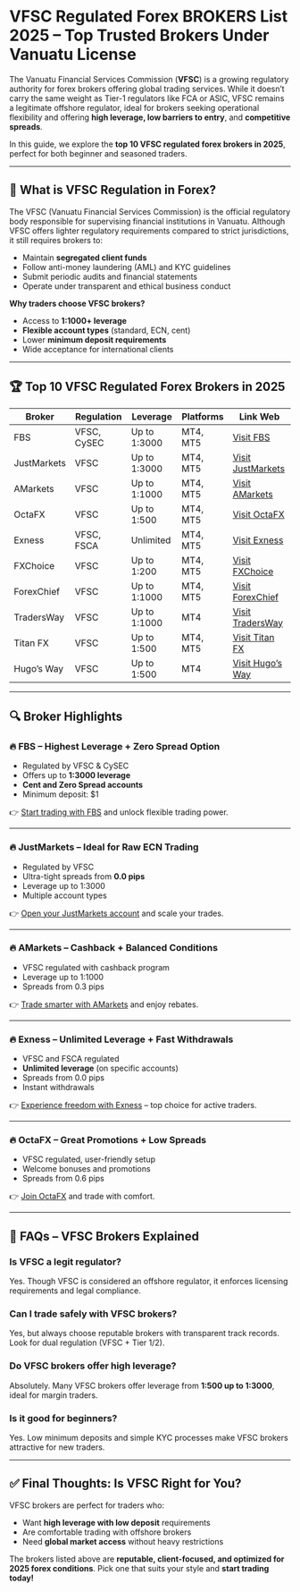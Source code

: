 # VFSC Regulated Forex BROKERS List 2025 – Top Trusted Brokers Under Vanuatu License

The Vanuatu Financial Services Commission (**VFSC**) is a growing regulatory authority for forex brokers offering global trading services. While it doesn’t carry the same weight as Tier-1 regulators like FCA or ASIC, VFSC remains a legitimate offshore regulator, ideal for brokers seeking operational flexibility and offering **high leverage, low barriers to entry**, and **competitive spreads**.

In this guide, we explore the **top 10 VFSC regulated forex brokers in 2025**, perfect for both beginner and seasoned traders.

---

## 📌 What is VFSC Regulation in Forex?

The VFSC (Vanuatu Financial Services Commission) is the official regulatory body responsible for supervising financial institutions in Vanuatu. Although VFSC offers lighter regulatory requirements compared to strict jurisdictions, it still requires brokers to:

* Maintain **segregated client funds**
* Follow anti-money laundering (AML) and KYC guidelines
* Submit periodic audits and financial statements
* Operate under transparent and ethical business conduct

**Why traders choose VFSC brokers?**

* Access to **1:1000+ leverage**
* **Flexible account types** (standard, ECN, cent)
* Lower **minimum deposit requirements**
* Wide acceptance for international clients

---

## 🏆 Top 10 VFSC Regulated Forex Brokers in 2025

| Broker      | Regulation  | Leverage     | Platforms | Link Web                                                             |
| ----------- | ----------- | ------------ | --------- | -------------------------------------------------------------------- |
| FBS         | VFSC, CySEC | Up to 1:3000 | MT4, MT5  | [Visit FBS](https://fbs.partners?ibl=587836&ibp=21398815)            |
| JustMarkets | VFSC        | Up to 1:3000 | MT4, MT5  | [Visit JustMarkets](https://one.justmarkets.link/a/79iqw0j6nj)       |
| AMarkets    | VFSC        | Up to 1:1000 | MT4, MT5  | [Visit AMarkets](https://amarketstrading.co/?g=WNRAN9)               |
| OctaFX      | VFSC        | Up to 1:500  | MT4, MT5  | [Visit OctaFX](https://my.octafx.com/open-account/?refid=ib35647800) |
| Exness      | VFSC, FSCA  | Unlimited    | MT4, MT5  | [Visit Exness](https://one.exnesstrack.org/a/english23)              |
| FXChoice    | VFSC        | Up to 1:200  | MT4, MT5  | [Visit FXChoice](https://www.fxchoice.com)                           |
| ForexChief  | VFSC        | Up to 1:1000 | MT4, MT5  | [Visit ForexChief](https://www.forexchief.com)                       |
| TradersWay  | VFSC        | Up to 1:1000 | MT4       | [Visit TradersWay](https://www.tradersway.com)                       |
| Titan FX    | VFSC        | Up to 1:500  | MT4, MT5  | [Visit Titan FX](https://www.titanfx.com)                            |
| Hugo’s Way  | VFSC        | Up to 1:500  | MT4       | [Visit Hugo’s Way](https://hugosway.com)                             |

---

## 🔍 Broker Highlights

### 🔥 FBS – Highest Leverage + Zero Spread Option

* Regulated by VFSC & CySEC
* Offers up to **1:3000 leverage**
* **Cent and Zero Spread accounts**
* Minimum deposit: \$1

👉 [Start trading with FBS](https://fbs.partners?ibl=587836&ibp=21398815) and unlock flexible trading power.

---

### 🔥 JustMarkets – Ideal for Raw ECN Trading

* Regulated by VFSC
* Ultra-tight spreads from **0.0 pips**
* Leverage up to 1:3000
* Multiple account types

👉 [Open your JustMarkets account](https://one.justmarkets.link/a/79iqw0j6nj) and scale your trades.

---

### 🔥 AMarkets – Cashback + Balanced Conditions

* VFSC regulated with cashback program
* Leverage up to 1:1000
* Spreads from 0.3 pips

👉 [Trade smarter with AMarkets](https://amarketstrading.co/?g=WNRAN9) and enjoy rebates.

---

### 🔥 Exness – Unlimited Leverage + Fast Withdrawals

* VFSC and FSCA regulated
* **Unlimited leverage** (on specific accounts)
* Spreads from 0.0 pips
* Instant withdrawals

👉 [Experience freedom with Exness](https://one.exnesstrack.org/a/english23) – top choice for active traders.

---

### 🔥 OctaFX – Great Promotions + Low Spreads

* VFSC regulated, user-friendly setup
* Welcome bonuses and promotions
* Spreads from 0.6 pips

👉 [Join OctaFX](https://my.octafx.com/open-account/?refid=ib35647800) and trade with comfort.

---

## 📘 FAQs – VFSC Brokers Explained

### Is VFSC a legit regulator?

Yes. Though VFSC is considered an offshore regulator, it enforces licensing requirements and legal compliance.

### Can I trade safely with VFSC brokers?

Yes, but always choose reputable brokers with transparent track records. Look for dual regulation (VFSC + Tier 1/2).

### Do VFSC brokers offer high leverage?

Absolutely. Many VFSC brokers offer leverage from **1:500 up to 1:3000**, ideal for margin traders.

### Is it good for beginners?

Yes. Low minimum deposits and simple KYC processes make VFSC brokers attractive for new traders.

---

## ✅ Final Thoughts: Is VFSC Right for You?

VFSC brokers are perfect for traders who:

* Want **high leverage with low deposit** requirements
* Are comfortable trading with offshore brokers
* Need **global market access** without heavy restrictions

The brokers listed above are **reputable, client-focused, and optimized for 2025 forex conditions**. Pick one that suits your style and **start trading today!**

